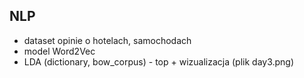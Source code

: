 ## NLP
- dataset opinie o hotelach, samochodach
- model Word2Vec
- LDA (dictionary, bow_corpus) - top + wizualizacja (plik day3.png)
